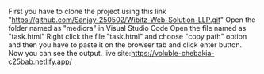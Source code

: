 First you have to clone the project using this link "https://github.com/Sanjay-250502/Wibitz-Web-Solution-LLP.git"
Open the folder named as "mediora" in Visual Studio Code
Open the file named as "task.html"
Right click the file "task.html" and choose "copy path" option and then you have to paste it on the browser tab and click enter button.
Now you can see the output.
live site:https://voluble-chebakia-c25bab.netlify.app/
